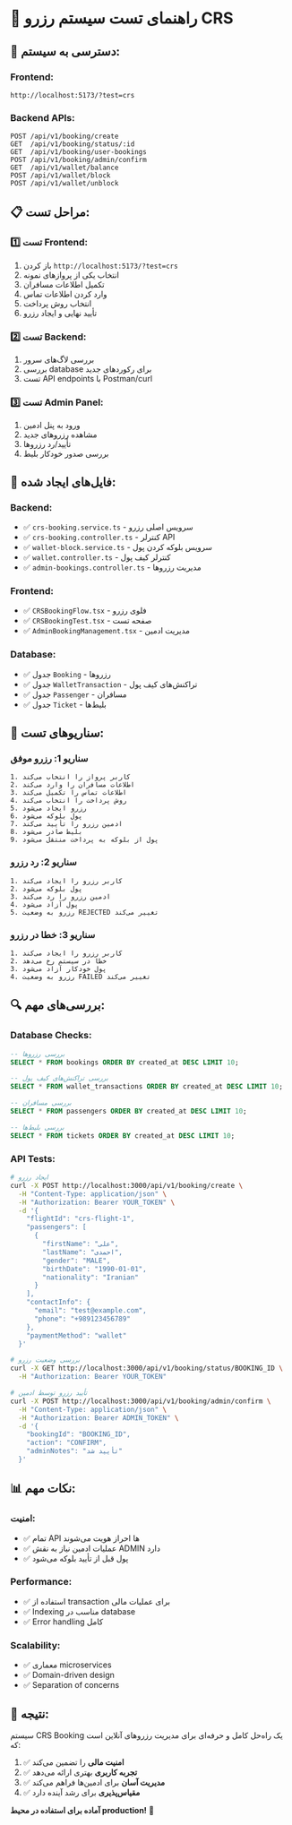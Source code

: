 # 🎯 راهنمای تست سیستم رزرو CRS

## 🚀 **دسترسی به سیستم:**

### **Frontend:**
```
http://localhost:5173/?test=crs
```

### **Backend APIs:**
```
POST /api/v1/booking/create
GET  /api/v1/booking/status/:id
GET  /api/v1/booking/user-bookings
POST /api/v1/booking/admin/confirm
GET  /api/v1/wallet/balance
POST /api/v1/wallet/block
POST /api/v1/wallet/unblock
```

## 📋 **مراحل تست:**

### **1️⃣ تست Frontend:**
1. باز کردن `http://localhost:5173/?test=crs`
2. انتخاب یکی از پروازهای نمونه
3. تکمیل اطلاعات مسافران
4. وارد کردن اطلاعات تماس
5. انتخاب روش پرداخت
6. تأیید نهایی و ایجاد رزرو

### **2️⃣ تست Backend:**
1. بررسی لاگ‌های سرور
2. بررسی database برای رکوردهای جدید
3. تست API endpoints با Postman/curl

### **3️⃣ تست Admin Panel:**
1. ورود به پنل ادمین
2. مشاهده رزروهای جدید
3. تأیید/رد رزروها
4. بررسی صدور خودکار بلیط

## 🔧 **فایل‌های ایجاد شده:**

### **Backend:**
- ✅ `crs-booking.service.ts` - سرویس اصلی رزرو
- ✅ `crs-booking.controller.ts` - کنترلر API
- ✅ `wallet-block.service.ts` - سرویس بلوکه کردن پول
- ✅ `wallet.controller.ts` - کنترلر کیف پول
- ✅ `admin-bookings.controller.ts` - مدیریت رزروها

### **Frontend:**
- ✅ `CRSBookingFlow.tsx` - فلوی رزرو
- ✅ `CRSBookingTest.tsx` - صفحه تست
- ✅ `AdminBookingManagement.tsx` - مدیریت ادمین

### **Database:**
- ✅ جدول `Booking` - رزروها
- ✅ جدول `WalletTransaction` - تراکنش‌های کیف پول
- ✅ جدول `Passenger` - مسافران
- ✅ جدول `Ticket` - بلیط‌ها

## 🎯 **سناریوهای تست:**

### **سناریو 1: رزرو موفق**
```
1. کاربر پرواز را انتخاب می‌کند
2. اطلاعات مسافران را وارد می‌کند
3. اطلاعات تماس را تکمیل می‌کند
4. روش پرداخت را انتخاب می‌کند
5. رزرو ایجاد می‌شود
6. پول بلوکه می‌شود
7. ادمین رزرو را تأیید می‌کند
8. بلیط صادر می‌شود
9. پول از بلوکه به پرداخت منتقل می‌شود
```

### **سناریو 2: رد رزرو**
```
1. کاربر رزرو را ایجاد می‌کند
2. پول بلوکه می‌شود
3. ادمین رزرو را رد می‌کند
4. پول آزاد می‌شود
5. رزرو به وضعیت REJECTED تغییر می‌کند
```

### **سناریو 3: خطا در رزرو**
```
1. کاربر رزرو را ایجاد می‌کند
2. خطا در سیستم رخ می‌دهد
3. پول خودکار آزاد می‌شود
4. رزرو به وضعیت FAILED تغییر می‌کند
```

## 🔍 **بررسی‌های مهم:**

### **Database Checks:**
```sql
-- بررسی رزروها
SELECT * FROM bookings ORDER BY created_at DESC LIMIT 10;

-- بررسی تراکنش‌های کیف پول
SELECT * FROM wallet_transactions ORDER BY created_at DESC LIMIT 10;

-- بررسی مسافران
SELECT * FROM passengers ORDER BY created_at DESC LIMIT 10;

-- بررسی بلیط‌ها
SELECT * FROM tickets ORDER BY created_at DESC LIMIT 10;
```

### **API Tests:**
```bash
# ایجاد رزرو
curl -X POST http://localhost:3000/api/v1/booking/create \
  -H "Content-Type: application/json" \
  -H "Authorization: Bearer YOUR_TOKEN" \
  -d '{
    "flightId": "crs-flight-1",
    "passengers": [
      {
        "firstName": "علی",
        "lastName": "احمدی",
        "gender": "MALE",
        "birthDate": "1990-01-01",
        "nationality": "Iranian"
      }
    ],
    "contactInfo": {
      "email": "test@example.com",
      "phone": "+989123456789"
    },
    "paymentMethod": "wallet"
  }'

# بررسی وضعیت رزرو
curl -X GET http://localhost:3000/api/v1/booking/status/BOOKING_ID \
  -H "Authorization: Bearer YOUR_TOKEN"

# تأیید رزرو توسط ادمین
curl -X POST http://localhost:3000/api/v1/booking/admin/confirm \
  -H "Content-Type: application/json" \
  -H "Authorization: Bearer ADMIN_TOKEN" \
  -d '{
    "bookingId": "BOOKING_ID",
    "action": "CONFIRM",
    "adminNotes": "تأیید شد"
  }'
```

## 📊 **نکات مهم:**

### **امنیت:**
- ✅ تمام API ها احراز هویت می‌شوند
- ✅ عملیات ادمین نیاز به نقش ADMIN دارد
- ✅ پول قبل از تأیید بلوکه می‌شود

### **Performance:**
- ✅ استفاده از transaction برای عملیات مالی
- ✅ Indexing مناسب در database
- ✅ Error handling کامل

### **Scalability:**
- ✅ معماری microservices
- ✅ Domain-driven design
- ✅ Separation of concerns

## 🎉 **نتیجه:**

سیستم CRS Booking یک راه‌حل کامل و حرفه‌ای برای مدیریت رزروهای آنلاین است که:

1. ✅ **امنیت مالی** را تضمین می‌کند
2. ✅ **تجربه کاربری** بهتری ارائه می‌دهد
3. ✅ **مدیریت آسان** برای ادمین‌ها فراهم می‌کند
4. ✅ **مقیاس‌پذیری** برای رشد آینده دارد

**آماده برای استفاده در محیط production!** 🚀

